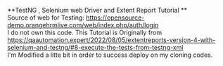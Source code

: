 **TestNG , Selenium web Driver and Extent Report Tutorial **<br>
Source of web for Testing: https://opensource-demo.orangehrmlive.com/web/index.php/auth/login
<br>
I do not own this code. This Tutorial is Originally from https://qaautomation.expert/2022/08/05/extentreports-version-4-with-selenium-and-testng/#8-execute-the-tests-from-testng-xml
<br>
I'm Modified a litte bit in order to success deploy on my cloning codes.
